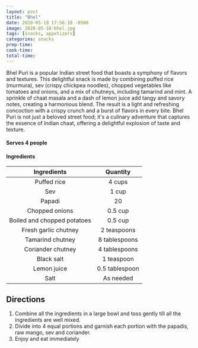 ```yaml
---
layout: post
title: "Bhel"
date: 2020-05-18 17:56:18 -0500
image: 2020-05-18-bhel.jpg
tags: [snacks, appetizers]
categories: snacks
prep-time:
cook-time:
total-time:
---
```


Bhel Puri is a popular Indian street food that boasts a symphony of flavors and textures. This delightful snack is made by combining puffed rice (murmura), sev (crispy chickpea noodles), chopped vegetables like tomatoes and onions, and a mix of chutneys, including tamarind and mint. A sprinkle of chaat masala and a dash of lemon juice add tangy and savory notes, creating a harmonious blend. The result is a light and refreshing concoction with a crispy crunch and a burst of flavors in every bite. Bhel Puri is not just a beloved street food; it's a culinary adventure that captures the essence of Indian chaat, offering a delightful explosion of taste and texture.

#### Serves 4 people

#### Ingredients

|         Ingredients         |    Quantity    |
|:---------------------------:|:--------------:|
|         Puffed rice         |     4 cups     |
|             Sev             |      1 cup     |
|            Papadi           |       20       |
|        Chopped onions       |     0.5 cup    |
| Boiled and chopped potatoes |     0.5 cup    |
|     Fresh garlic chutney    |   2 teaspoons  |
|       Tamarind chutney      |  8 tablespoons |
|      Coriander chutney      |  4 tablespoons |
|          Black salt         |   1 teaspoon   |
|         Lemon juice         | 0.5 tablespoon |
|             Salt            |    As needed   |

## Directions

1. Combine all the ingredients in a large bowl and toss gently till all the ingredients are well mixed.
2. Divide into 4 equal portions and garnish each portion with the papadis, raw mango, sev and coriander.
3. Enjoy and eat immediately
